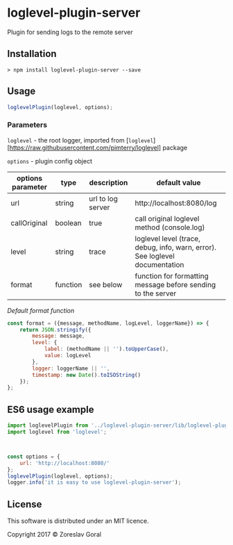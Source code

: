 # loglevel-plugin-server

Plugin for sending logs to the remote server

## Installation

```shell
> npm install loglevel-plugin-server --save
```

## Usage

```javascript
loglevelPlugin(loglevel, options);
```

### Parameters

`loglevel` - the root logger, imported from [`loglevel`][https://raw.githubusercontent.com/pimterry/loglevel] package

`options` - plugin config object

| options parameter | type | description | default value |
| ----------------- | ---- | ----------- | ------------- |
| url | string | url to log server | http://localhost:8080/log |
| callOriginal | boolean | true | call original loglevel method (console.log) |
| level | string | trace | loglevel level (trace, debug, info, warn, error). See loglevel documentation |
| format | function | see below | function for formatting message before sending to the server |

*Default format function*
```javascript
const format = ({message, methodName, logLevel, loggerName}) => {
    return JSON.stringify({
        message: message,
        level: {
            label: (methodName || '').toUpperCase(),
            value: logLevel
        },
        logger: loggerName || '',
        timestamp: new Date().toISOString()
    });
};
```

## ES6 usage example

```javascript
import loglevelPlugin from '../loglevel-plugin-server/lib/loglevel-plugin-server.min';
import loglevel from 'loglevel';



const options = {
    url: 'http://localhost:8080/'
};
loglevelPlugin(loglevel, options);
logger.info('it is easy to use loglevel-plugin-server');
```

## License

This software is distributed under an MIT licence.

Copyright 2017 © Zoreslav Goral

